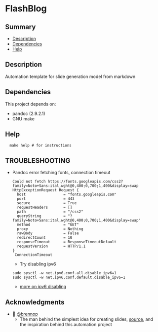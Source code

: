 # FlashBlog

## Summary

- [Description](#description)
- [Dependencies](#dependencies)
- [Help](#help)

## Description

Automation template for slide generation model from markdown

## Dependencies

This project depends on:
- pandoc (2.9.2.1)
- GNU make

## Help

  ```shell
    make help # for instructions
  ```

## TROUBLESHOOTING

- Pandoc error fetching fonts, connection timeout

    ```shell
    Could not fetch https://fonts.googleapis.com/css2?family=Noto+Sans:ital,wght@0,400;0,700;1,400&display=swap
    HttpExceptionRequest Request {
      host                 = "fonts.googleapis.com"
      port                 = 443
      secure               = True
      requestHeaders       = []
      path                 = "/css2"
      queryString          = "?family=Noto+Sans:ital,wght@0,400;0,700;1,400&display=swap"
      method               = "GET"
      proxy                = Nothing
      rawBody              = False
      redirectCount        = 10
      responseTimeout      = ResponseTimeoutDefault
      requestVersion       = HTTP/1.1
    }
     ConnectionTimeout
    ```
    - Try disabling ipv6
    ```shell
    sudo sysctl -w net.ipv6.conf.all.disable_ipv6=1
    sudo sysctl -w net.ipv6.conf.default.disable_ipv6=1
    ```
    - [more on ipv6 disabling](https://www.pcsuggest.com/disable-ipv6-linux)

## Acknowledgments
  - 🎩 [@brennop](https://github.com/brennop)
     - The man behind the simplest idea for creating slides, [source](https://brn.wtf/slides), and the inspiration behind this automation project